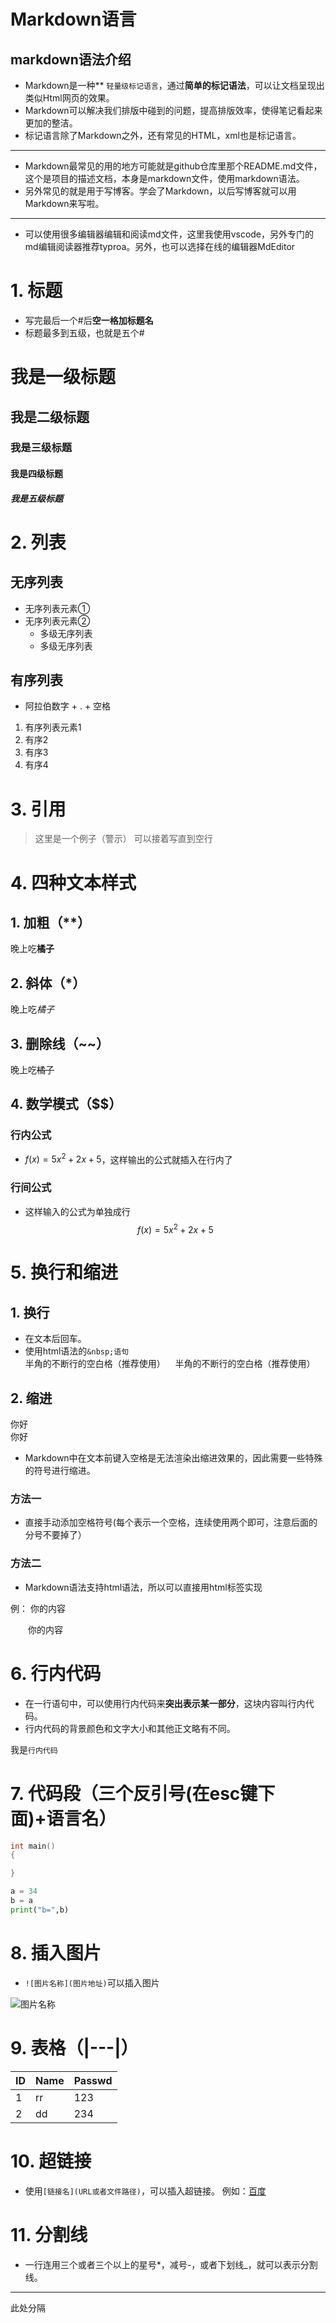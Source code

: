 # Markdown语言
## markdown语法介绍
- Markdown是一种** `轻量级标记语言`，通过**简单的标记语法**，可以让文档呈现出类似Html网页的效果。
- Markdown可以解决我们排版中碰到的问题，提高排版效率，使得笔记看起来更加的整洁。
- 标记语言除了Markdown之外，还有常见的HTML，xml也是标记语言。
***
- Markdown最常见的用的地方可能就是github仓库里那个README.md文件，这个是项目的描述文档，本身是markdown文件，使用markdown语法。
- 另外常见的就是用于写博客。学会了Markdown，以后写博客就可以用Markdown来写啦。
***
- 可以使用很多编辑器编辑和阅读md文件，这里我使用vscode，另外专门的md编辑阅读器推荐typroa。另外，也可以选择在线的编辑器MdEditor

# 1. 标题
- 写完最后一个#后**空一格加标题名**
- 标题最多到五级，也就是五个#
# 我是一级标题
## 我是二级标题
### 我是三级标题
#### 我是四级标题
##### 我是五级标题

# 2. 列表
## 无序列表
- 无序列表元素①
- 无序列表元素②
    - 多级无序列表
    - 多级无序列表
## 有序列表
- 阿拉伯数字 + . + 空格
1. 有序列表元素1
2. 有序2
3. 有序3
4. 有序4

# 3. 引用
> 这里是一个例子（警示）
可以接着写直到空行

# 4. 四种文本样式
## 1. 加粗（**）
晚上吃**橘子**
## 2. 斜体（*）
晚上吃*橘子*
## 3. 删除线（~~）
晚上吃~~橘子~~
## 4. 数学模式（$$）
### 行内公式
- $f(x)=5x^2+2x+5$，这样输出的公式就插入在行内了
### 行间公式
- 这样输入的公式为单独成行
$$
f(x)=5x^2+2x+5
$$

# 5. 换行和缩进
## 1. 换行
- 在文本后回车。
- 使用html语法的`&nbsp;语句`  
半角的不断行的空白格（推荐使用）
&nbsp;&nbsp;&nbsp;半角的不断行的空白格（推荐使用）

## 2. 缩进
  你好   
你好  
- Markdown中在文本前键入空格是无法渲染出缩进效果的，因此需要一些特殊的符号进行缩进。

### 方法一
- 直接手动添加空格符号(每个表示一个空格，连续使用两个即可，注意后面的分号不要掉了）
### 方法二
- Markdown语法支持html语法，所以可以直接用html标签实现

例：
你的内容
<p style="text-indent:2em">你的内容</p>

# 6. 行内代码
- 在一行语句中，可以使用行内代码来**突出表示某一部分**，这块内容叫行内代码。
- 行内代码的背景颜色和文字大小和其他正文略有不同。

我是`行内代码`

# 7. 代码段（三个反引号(在esc键下面)+语言名）
``` c
int main()
{

}
```
``` python
a = 34
b = a
print("b=",b)
```
# 8. 插入图片
- `![图片名称](图片地址)`可以插入图片

![图片名称](360%E6%88%AA%E5%9B%BE.jpg)


# 9. 表格（|---|）
|ID|Name|Passwd
|---|---|---|
|1  |rr|123|
|2  |dd|234|

# 10. 超链接
- 使用`[链接名](URL或者文件路径)`，可以插入超链接。
例如：[百度](https://www.baidu.com/)

# 11. 分割线
- 一行连用三个或者三个以上的星号*，减号-，或者下划线_，就可以表示分割线。
***
此处分隔
